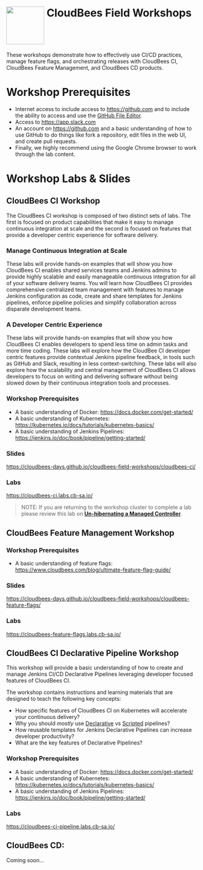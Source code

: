 # <img src="https://mms.businesswire.com/media/20191204005250/en/760213/23/Logo_-_Stacked_-_Full_Color%402x.jpg" width="100" align="top"> CloudBees Field Workshops
These workshops demonstrate how to  effectively use CI/CD practices, manage feature flags, and orchestrating releases with CloudBees CI, CloudBees Feature Management, and CloudBees CD products.

# Workshop Prerequisites

* Internet access to include access to https://github.com and to include the ability to access and use the [GitHub File Editor](https://help.github.com/articles/editing-files-in-your-repository).
* Access to https://app.slack.com
* An account on https://github.com and a basic understanding of how to use GitHub to do things like fork a repository, edit files in the web UI, and create pull requests.
* Finally, we highly recommend using the Google Chrome browser to work through the lab content.

# Workshop Labs & Slides

## CloudBees CI Workshop

The CloudBees CI workshop is composed of two distinct sets of labs. The first is focused on product capabilities that make it easy to manage continuous integration at scale and the second is focused on features that provide a developer centric experience for software delivery. 

### Manage Continuous Integration at Scale
These labs will provide hands-on examples that will show you how CloudBees CI enables shared services teams and Jenkins admins to provide highly scalable and easily manageable continuous integration for all of your software delivery teams. You will learn how CloudBees CI provides comprehensive centralized team management with features to manage Jenkins configuration as code, create and share templates for Jenkins pipelines, enforce pipeline policies and simplify collaboration across disparate development teams.

### A Developer Centric Experience
These labs will provide hands-on examples that will show you how CloudBees CI enables developers to spend less time on admin tasks and more time coding. These labs will explore how the CloudBee CI developer centric features provide contextual Jenkins pipeline feedback, in tools such as GitHub and Slack, resulting in less context-switching. These labs will also explore how the scalability and central management of CloudBees CI allows developers to focus on writing and delivering software without being slowed down by their continuous integration tools and processes.

### Workshop Prerequisites

* A basic understanding of Docker: https://docs.docker.com/get-started/
* A basic understanding of Kubernetes: https://kubernetes.io/docs/tutorials/kubernetes-basics/
* A basic understanding of Jenkins Pipelines: https://jenkins.io/doc/book/pipeline/getting-started/

### Slides
https://cloudbees-days.github.io/cloudbees-field-workshops/cloudbees-ci/

### Labs
https://cloudbees-ci.labs.cb-sa.io/

>NOTE: If you are returning to the workshop cluster to complete a lab please review this lab on [**Un-hibernating a Managed Controller**](labs/hibernating/hibernating.md#un-hibernate-a-managed-jenkins-instance).

## CloudBees Feature Management Workshop

### Workshop Prerequisites

* A basic understanding of feature flags: https://www.cloudbees.com/blog/ultimate-feature-flag-guide/

### Slides
https://cloudbees-days.github.io/cloudbees-field-workshops/cloudbees-feature-flags/

### Labs
https://cloudbees-feature-flags.labs.cb-sa.io/

## CloudBees CI Declarative Pipeline Workshop

This workshop will provide a basic understanding of how to create and manage Jenkins CI/CD Declarative Pipelines leveraging developer focused features of CloudBees CI.

The workshop contains instructions and learning materials that are designed to teach the following key concepts:

  * How specific features of CloudBees CI on Kubernetes will accelerate your continuous delivery?
  * Why you should *mostly* use [Declarative](https://jenkins.io/doc/book/pipeline/syntax/#declarative-pipeline) vs [Scripted](https://jenkins.io/doc/book/pipeline/syntax/#scripted-pipeline) pipelines?
  * How reusable templates for Jenkins Declarative Pipelines can increase developer productivity?
  * What are the key features of Declarative Pipelines?

### Workshop Prerequisites

* A basic understanding of Docker: https://docs.docker.com/get-started/
* A basic understanding of Kubernetes: https://kubernetes.io/docs/tutorials/kubernetes-basics/
* A basic understanding of Jenkins Pipelines: https://jenkins.io/doc/book/pipeline/getting-started/

### Labs
https://cloudbees-ci-pipeline.labs.cb-sa.io/


## CloudBees CD:
Coming soon...
